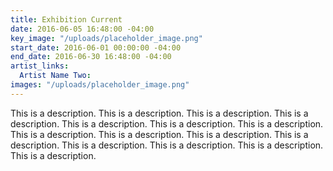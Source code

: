 ```yaml
---
title: Exhibition Current
date: 2016-06-05 16:48:00 -04:00
key_image: "/uploads/placeholder_image.png"
start_date: 2016-06-01 00:00:00 -04:00
end_date: 2016-06-30 16:48:00 -04:00
artist_links:
  Artist Name Two: 
images: "/uploads/placeholder_image.png"
---
```


This is a description. This is a description. This is a description. This is a description. This is a description. This is a description. This is a description. This is a description. This is a description. This is a description. This is a description. This is a description. This is a description. This is a description. This is a description.